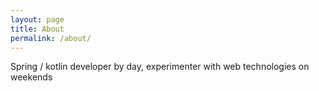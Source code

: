 ```yaml
---
layout: page
title: About
permalink: /about/
---
```


Spring / kotlin developer by day, experimenter with web technologies on weekends
